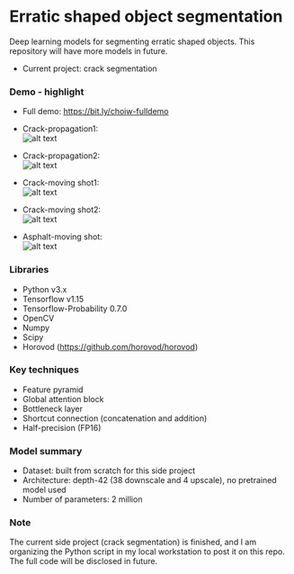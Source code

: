 # Erratic shaped object segmentation
Deep learning models for segmenting erratic shaped objects. This repository will have more models in future.
* Current project: crack segmentation

### Demo - highlight
* Full demo: https://bit.ly/choiw-fulldemo
* Crack-propagation1:  
![alt text](demo/crack_propagation1.gif)

* Crack-propagation2:  
![alt text](demo/crack_propagation2.gif)

* Crack-moving shot1:  
![alt text](demo/crack_moving_shot1.gif)

* Crack-moving shot2:  
![alt text](demo/crack_moving_shot2.gif)

* Asphalt-moving shot:  
![alt text](demo/asphalt_moving_shot.gif)

### Libraries
* Python v3.x 
* Tensorflow v1.15
* Tensorflow-Probability 0.7.0  
* OpenCV
* Numpy
* Scipy
* Horovod (https://github.com/horovod/horovod)

### Key techniques
* Feature pyramid
* Global attention block
* Bottleneck layer
* Shortcut connection (concatenation and addition)
* Half-precision (FP16)

### Model summary
* Dataset: built from scratch for this side project
* Architecture: depth-42 (38 downscale and 4 upscale), no pretrained model used 
* Number of parameters: 2 million

### Note
The current side project (crack segmentation) is finished, and I am organizing the Python script in my local workstation to post it on this repo. The full code will be disclosed in future.
